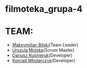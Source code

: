 # filmoteka_grupa-4
<h1>TEAM:</h1>

<ul>
<li><a href="https://github.com/MaksymilianBilski">Maksymilian Bilski</a>(Team Leader)</li>
<li><a href="https://github.com/Urszula-Molska">Urszula Molska</a>(Scrum Master)</li>
<li><a href="https://github.com/dkusnieruk">Dariusz Kuśnieruk</a>(Developer)</li>
<li><a href="https://github.com/KonradWlodarczyk">Konrad Włodarczyk</a>(Developer)</li>
</ul>
